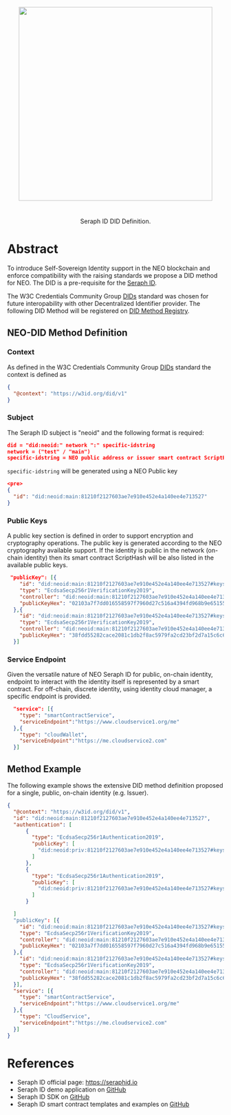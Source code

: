 <p align="center">
<img src="https://www.seraphid.io/assets/img/logo-dark.png" width="450px"/>
</p>

<h1></h1>

<p align="center">Seraph ID DID Definition.</p>

# Abstract

To introduce Self-Sovereign Identity support in the NEO blockchain and enforce compatibility
with the raising standards we propose a DID method for NEO. The DID is a pre-requisite for the [Seraph ID](https://seraphid.io). 

The W3C Credentials Community Group [DIDs](https://w3c-ccg.github.io/did-spec/) standard was chosen for future interopability
with other Decentralized Identifier provider. The following DID Method will be registered on [DID Method Registry](https://w3c-ccg.github.io/did-method-registry/).

## NEO-DID Method Definition

### Context
As defined in the W3C Credentials Community Group [DIDs](https://w3c-ccg.github.io/did-spec/) standard the context is defined as

```json
{
  "@context": "https://w3id.org/did/v1"
}
```

### Subject
The Seraph ID subject is "neoid" and the following format is required:

```json
did = "did:neoid:" network ":" specific-idstring
network = ("test" / "main")
specific-idstring = NEO public address or issuer smart contract ScriptHash (see below)
```

`specific-idstring` will be generated using a NEO Public key 

```json
<pre>
{
  "id": "did:neoid:main:81210f2127603ae7e910e452e4a140ee4e713527"
}
```

### Public Keys
A public key section is defined in order to support encryption and cryptography operations.
The public key is generated according to the NEO cryptography available support.
If the identity is public in the network (on-chain identity) then its smart contract ScriptHash will be also listed in the available public keys. 

```json
 "publicKey": [{
    "id": "did:neoid:main:81210f2127603ae7e910e452e4a140ee4e713527#keys-1",
    "type": "EcdsaSecp256r1VerificationKey2019",
    "controller": "did:neoid:main:81210f2127603ae7e910e452e4a140ee4e713527",
    "publicKeyHex": "02103a7f7dd016558597f7960d27c516a4394fd968b9e65155eb4b013e4040406e"
  },{
    "id": "did:neoid:main:81210f2127603ae7e910e452e4a140ee4e713527#keys-2",
    "type": "EcdsaSecp256r1VerificationKey2019",
    "controller": "did:neoid:main:81210f2127603ae7e910e452e4a140ee4e713527",
    "publicKeyHex": "38fdd55282cace2081c1db2f8ac5979fa2cd23bf2d7a15c6c687190e42c5272d5a"
  }]
```

### Service Endpoint
Given the versatile nature of NEO Seraph ID for public, on-chain identity, endpoint to interact with the identity itself is represented by a smart contract. For off-chain, discrete identity, using identity cloud manager, a specific endpoint is provided.

```json
  "service": [{
    "type": "smartContractService",
    "serviceEndpoint":"https://www.cloudservice1.org/me"
  },{
    "type": "cloudWallet",
    "serviceEndpoint":"https://me.cloudservice2.com"
  }]
```

## Method Example
The following example shows the extensive DID method definition proposed for a single, public, on-chain identity (e.g. Issuer).
```json
{
  "@context": "https://w3id.org/did/v1",
  "id": "did:neoid:main:81210f2127603ae7e910e452e4a140ee4e713527",
  "authentication": [
      {
        "type": "EcdsaSecp256r1Authentication2019",
        "publicKey": [
          "did:neoid:priv:81210f2127603ae7e910e452e4a140ee4e713527#keys-1"
        ]
      },
      {
        "type": "EcdsaSecp256r1Authentication2019",
        "publicKey": [
          "did:neoid:priv:81210f2127603ae7e910e452e4a140ee4e713527#keys-2"
        ]
      }

  ]
  "publicKey": [{
    "id": "did:neoid:main:81210f2127603ae7e910e452e4a140ee4e713527#keys-1",
    "type": "EcdsaSecp256r1VerificationKey2019",
    "controller": "did:neoid:main:81210f2127603ae7e910e452e4a140ee4e713527",
    "publicKeyHex": "02103a7f7dd016558597f7960d27c516a4394fd968b9e65155eb4b013e4040406e"
  },{
    "id": "did:neoid:main:81210f2127603ae7e910e452e4a140ee4e713527#keys-2",
    "type": "EcdsaSecp256r1VerificationKey2019",
    "controller": "did:neoid:main:81210f2127603ae7e910e452e4a140ee4e713527",
    "publicKeyHex": "38fdd55282cace2081c1db2f8ac5979fa2cd23bf2d7a15c6c687190e42c5272d5a"
  }],
  "service": [{
    "type": "smartContractService",
    "serviceEndpoint":"https://www.cloudservice1.org/me"
  },{
    "type": "CloudService",
    "serviceEndpoint":"https://me.cloudservice2.com"
  }]
}
```

# References
- Seraph ID official page: https://seraphid.io
- Seraph ID demo application on [GitHub](https://github.com/swisscom-blockchain/seraph-id-demo)
- Seraph ID SDK on [GitHub](https://github.com/swisscom-blockchain/seraph-id-sdk)
- Seraph ID smart contract templates and examples on [GitHub](https://github.com/swisscom-blockchain/seraph-id-smart-contracts)
